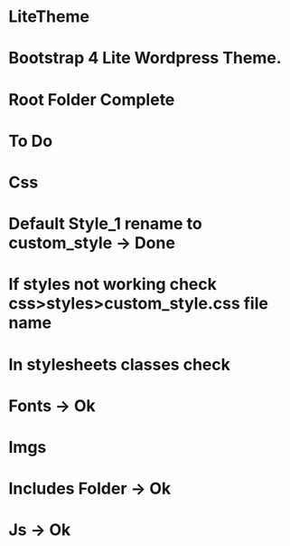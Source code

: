 # LiteTheme
# Bootstrap 4 Lite Wordpress Theme.

# Root Folder Complete
# 
# To Do
#
# Css
# Default Style_1 rename to custom_style -> Done
# If styles not working check css>styles>custom_style.css file name
# In stylesheets classes check
#
# Fonts -> Ok
#
# Imgs
#
# Includes Folder -> Ok
# 
# Js -> Ok
